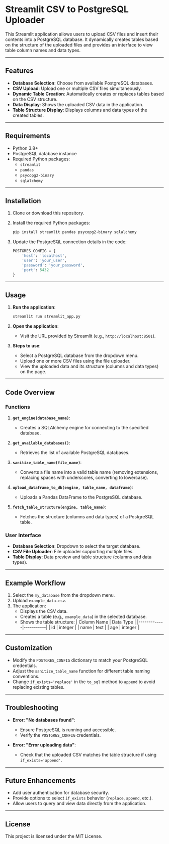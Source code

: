 # Streamlit CSV to PostgreSQL Uploader

This Streamlit application allows users to upload CSV files and insert their contents into a PostgreSQL database. It dynamically creates tables based on the structure of the uploaded files and provides an interface to view table column names and data types.

---

## Features

- **Database Selection**: Choose from available PostgreSQL databases.
- **CSV Upload**: Upload one or multiple CSV files simultaneously.
- **Dynamic Table Creation**: Automatically creates or replaces tables based on the CSV structure.
- **Data Display**: Shows the uploaded CSV data in the application.
- **Table Structure Display**: Displays columns and data types of the created tables.

---

## Requirements

- Python 3.8+
- PostgreSQL database instance
- Required Python packages:
  - `streamlit`
  - `pandas`
  - `psycopg2-binary`
  - `sqlalchemy`

---

## Installation

1. Clone or download this repository.

2. Install the required Python packages:
   ```bash
   pip install streamlit pandas psycopg2-binary sqlalchemy
   ```

3. Update the PostgreSQL connection details in the code:
   ```python
   POSTGRES_CONFIG = {
       'host': 'localhost',
       'user': 'your_user',
       'password': 'your_password',
       'port': 5432
   }
   ```

---

## Usage

1. **Run the application**:
   ```bash
   streamlit run streamlit_app.py
   ```

2. **Open the application**:
   - Visit the URL provided by Streamlit (e.g., `http://localhost:8501`).

3. **Steps to use**:
   - Select a PostgreSQL database from the dropdown menu.
   - Upload one or more CSV files using the file uploader.
   - View the uploaded data and its structure (columns and data types) on the page.

---

## Code Overview

### Functions

1. **`get_engine(database_name)`**:
   - Creates a SQLAlchemy engine for connecting to the specified database.

2. **`get_available_databases()`**:
   - Retrieves the list of available PostgreSQL databases.

3. **`sanitize_table_name(file_name)`**:
   - Converts a file name into a valid table name (removing extensions, replacing spaces with underscores, converting to lowercase).

4. **`upload_dataframe_to_db(engine, table_name, dataframe)`**:
   - Uploads a Pandas DataFrame to the PostgreSQL database.

5. **`fetch_table_structure(engine, table_name)`**:
   - Fetches the structure (columns and data types) of a PostgreSQL table.

### User Interface

- **Database Selection**: Dropdown to select the target database.
- **CSV File Uploader**: File uploader supporting multiple files.
- **Table Display**: Data preview and table structure (columns and data types).

---

## Example Workflow

1. Select the `my_database` from the dropdown menu.
2. Upload `example_data.csv`.
3. The application:
   - Displays the CSV data.
   - Creates a table (e.g., `example_data`) in the selected database.
   - Shows the table structure:
     | Column Name | Data Type |
     |-------------|-----------|
     | id          | integer   |
     | name        | text      |
     | age         | integer   |

---

## Customization

- Modify the `POSTGRES_CONFIG` dictionary to match your PostgreSQL credentials.
- Adjust the `sanitize_table_name` function for different table naming conventions.
- Change `if_exists='replace'` in the `to_sql` method to `append` to avoid replacing existing tables.

---

## Troubleshooting

- **Error: "No databases found"**:
  - Ensure PostgreSQL is running and accessible.
  - Verify the `POSTGRES_CONFIG` credentials.

- **Error: "Error uploading data"**:
  - Check that the uploaded CSV matches the table structure if using `if_exists='append'`.

---

## Future Enhancements

- Add user authentication for database security.
- Provide options to select `if_exists` behavior (`replace`, `append`, etc.).
- Allow users to query and view data directly from the application.

---

## License

This project is licensed under the MIT License.


